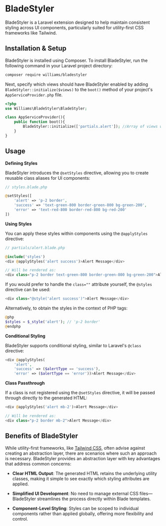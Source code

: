 # BladeStyler

BladeStyler is a Laravel extension designed to help maintain consistent styling across UI components, particularly suited for utility-first CSS frameworks like Tailwind.

## Installation & Setup

BladeStyler is installed using Composer. To install BladeStyler, run the following command in your Laravel project directory:

```bash
composer require williams/bladestyler
```

Next, specify which views should have BladeStyler enabled by adding `BladeStyler::initialize($views)` to the `boot()` method of your project's `AppServiceProvider.php` file.

```php
<?php
use Williams\BladeStyler\BladeStyler;

class AppServiceProvider(){
    public function boot(){
        BladeStyler::initialize(['partials.alert']); //Array of views with BladeStyler enabled
    }
}
```

## Usage

**Defining Styles**

BladeStyler introduces the `@setStyles` directive, allowing you to create reusable class aliases for UI components:

```php
// styles.blade.php

@setStyles([
    'alert' => 'p-2 border',
    'success' => 'text-green-800 border-green-800 bg-green-200',
    'error' => 'text-red-800 border-red-800 bg-red-200'
])
```

**Using Styles**

You can apply these styles within components using the `@applyStyles` directive:

```php
// partials/alert.blade.php

@include('styles')
<div @applyStyles('alert success')>Alert Message</div>

// Will be rendered as:
<div class="p-2 border text-green-800 border-green-800 bg-green-200">Alert Message</div>
```

If you would prefer to handle  the `class=""`  attribute yourself, the `@styles` directive can be used:

```php
<div class="@style('alert success')">Alert Message</div>
```

Alternatively, to obtain the styles in the context of PHP tags:

```php
@php
$styles = $_style('alert'); // 'p-2 border'
@endphp
```

**Conditional Styling**

BladeStyler supports conditional styling, similar to Laravel's `@class` directive:

```php
<div @applyStyles(
    'alert',
    'success' => ($alertType == 'success'), 
    'error' => ($alertType == 'error'))>Alert Message</div>
```

**Class Passthrough**

If a class is not registered using the `@setStyles` directive, it will be passed through directly to the generated HTML:

```php
<div @applyStyles('alert mb-2')>Alert Message</div>

// Will be rendered as:
<div class="p-2 border mb-2">Alert Message</div>
```

## Benefits of BladeStyler

While utility-first frameworks, like [Tailwind CSS](https://tailwindcss.com/docs/reusing-styles), often advise against creating an abstraction layer, there are scenarios where such an approach is necessary. BladeStyler provides an abstraction layer with key advantages that address common concerns:

- **Clear HTML Output**: The generated HTML retains the underlying utility classes, making it simple to see exactly which styling attributes are applied.

- **Simplified UI Development**: No need to manage external CSS files—BladeStyler streamlines the process directly within Blade templates.

- **Component-Level Styling**: Styles can be scoped to individual components rather than applied globally, offering more flexibility and control.
